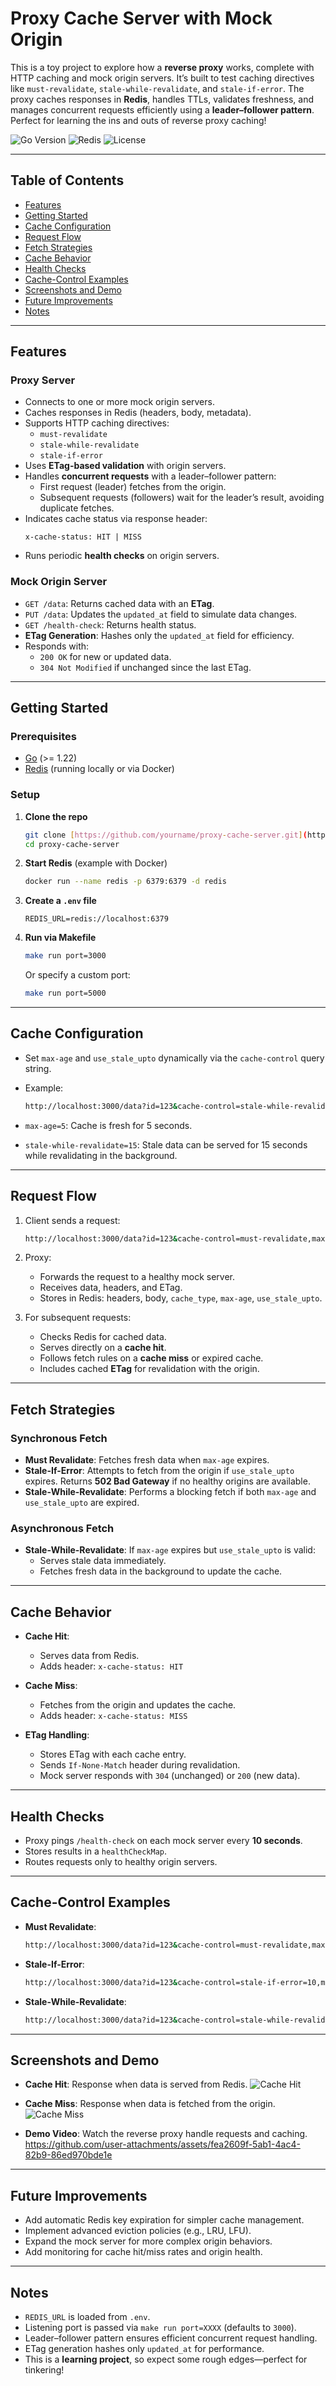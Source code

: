# Proxy Cache Server with Mock Origin

This is a toy project to explore how a **reverse proxy** works, complete with HTTP caching and mock origin servers. It’s built to test caching directives like `must-revalidate`, `stale-while-revalidate`, and `stale-if-error`. The proxy caches responses in **Redis**, handles TTLs, validates freshness, and manages concurrent requests efficiently using a **leader–follower pattern**. Perfect for learning the ins and outs of reverse proxy caching!

![Go Version](https://img.shields.io/badge/Go-1.22-blue)
![Redis](https://img.shields.io/badge/Redis-enabled-red)
![License](https://img.shields.io/badge/license-MIT-green)

---

## Table of Contents

- [Features](#features)
- [Getting Started](#getting-started)
- [Cache Configuration](#cache-configuration)
- [Request Flow](#request-flow)
- [Fetch Strategies](#fetch-strategies)
- [Cache Behavior](#cache-behavior)
- [Health Checks](#health-checks)
- [Cache-Control Examples](#cache-control-examples)
- [Screenshots and Demo](#screenshots-and-demo)
- [Future Improvements](#future-improvements)
- [Notes](#notes)

---

## Features

### Proxy Server

- Connects to one or more mock origin servers.
- Caches responses in Redis (headers, body, metadata).
- Supports HTTP caching directives:
  - `must-revalidate`
  - `stale-while-revalidate`
  - `stale-if-error`
- Uses **ETag-based validation** with origin servers.
- Handles **concurrent requests** with a leader–follower pattern:
  - First request (leader) fetches from the origin.
  - Subsequent requests (followers) wait for the leader’s result, avoiding duplicate fetches.
- Indicates cache status via response header:
  ```http
  x-cache-status: HIT | MISS
  ```
- Runs periodic **health checks** on origin servers.

### Mock Origin Server

- `GET /data`: Returns cached data with an **ETag**.
- `PUT /data`: Updates the `updated_at` field to simulate data changes.
- `GET /health-check`: Returns health status.
- **ETag Generation**: Hashes only the `updated_at` field for efficiency.
- Responds with:
  - `200 OK` for new or updated data.
  - `304 Not Modified` if unchanged since the last ETag.

---

## Getting Started

### Prerequisites

- [Go](https://go.dev/dl/) (>= 1.22)
- [Redis](https://redis.io/) (running locally or via Docker)

### Setup

1. **Clone the repo**

   ```bash
   git clone [https://github.com/yourname/proxy-cache-server.git](https://github.com/yourname/proxy-cache-server.git)
   cd proxy-cache-server
   ```

2. **Start Redis** (example with Docker)

   ```bash
   docker run --name redis -p 6379:6379 -d redis
   ```

3. **Create a `.env` file**

   ```dotenv
   REDIS_URL=redis://localhost:6379
   ```

4. **Run via Makefile**
   ```bash
   make run port=3000
   ```
   Or specify a custom port:
   ```bash
   make run port=5000
   ```

---

## Cache Configuration

- Set `max-age` and `use_stale_upto` dynamically via the `cache-control` query string.

- Example:
  ```bash
  http://localhost:3000/data?id=123&cache-control=stale-while-revalidate=15,max-age=5
  ```
- `max-age=5`: Cache is fresh for 5 seconds.
- `stale-while-revalidate=15`: Stale data can be served for 15 seconds while revalidating in the background.

---

## Request Flow

1. Client sends a request:

   ```bash
   http://localhost:3000/data?id=123&cache-control=must-revalidate,max-age=10
   ```

2. Proxy:

   - Forwards the request to a healthy mock server.
   - Receives data, headers, and ETag.
   - Stores in Redis: headers, body, `cache_type`, `max-age`, `use_stale_upto`.

3. For subsequent requests:
   - Checks Redis for cached data.
   - Serves directly on a **cache hit**.
   - Follows fetch rules on a **cache miss** or expired cache.
   - Includes cached **ETag** for revalidation with the origin.

---

## Fetch Strategies

### Synchronous Fetch

- **Must Revalidate**: Fetches fresh data when `max-age` expires.
- **Stale-If-Error**: Attempts to fetch from the origin if `use_stale_upto` expires. Returns **502 Bad Gateway** if no healthy origins are available.
- **Stale-While-Revalidate**: Performs a blocking fetch if both `max-age` and `use_stale_upto` are expired.

### Asynchronous Fetch

- **Stale-While-Revalidate**: If `max-age` expires but `use_stale_upto` is valid:
  - Serves stale data immediately.
  - Fetches fresh data in the background to update the cache.

---

## Cache Behavior

- **Cache Hit**:

  - Serves data from Redis.
  - Adds header: `x-cache-status: HIT`

- **Cache Miss**:

  - Fetches from the origin and updates the cache.
  - Adds header: `x-cache-status: MISS`

- **ETag Handling**:
  - Stores ETag with each cache entry.
  - Sends `If-None-Match` header during revalidation.
  - Mock server responds with `304` (unchanged) or `200` (new data).

---

## Health Checks

- Proxy pings `/health-check` on each mock server every **10 seconds**.
- Stores results in a `healthCheckMap`.
- Routes requests only to healthy origin servers.

---

## Cache-Control Examples

- **Must Revalidate**:

  ```bash
  http://localhost:3000/data?id=123&cache-control=must-revalidate,max-age=10
  ```

- **Stale-If-Error**:

  ```bash
  http://localhost:3000/data?id=123&cache-control=stale-if-error=10,max-age=5
  ```

- **Stale-While-Revalidate**:
  ```bash
  http://localhost:3000/data?id=123&cache-control=stale-while-revalidate=10,max-age=10
  ```

---

## Screenshots and Demo

- **Cache Hit**: Response when data is served from Redis.
  ![Cache Hit](assets/cache_hit.png)

- **Cache Miss**: Response when data is fetched from the origin.
  ![Cache Miss](assets/cache_miss.png)

- **Demo Video**: Watch the reverse proxy handle requests and caching.
    https://github.com/user-attachments/assets/fea2609f-5ab1-4ac4-82b9-86ed970bde1e


---

## Future Improvements

- Add automatic Redis key expiration for simpler cache management.
- Implement advanced eviction policies (e.g., LRU, LFU).
- Expand the mock server for more complex origin behaviors.
- Add monitoring for cache hit/miss rates and origin health.



---

## Notes

- `REDIS_URL` is loaded from `.env`.
- Listening port is passed via `make run port=XXXX` (defaults to `3000`).
- Leader–follower pattern ensures efficient concurrent request handling.
- ETag generation hashes only `updated_at` for performance.
- This is a **learning project**, so expect some rough edges—perfect for tinkering!
